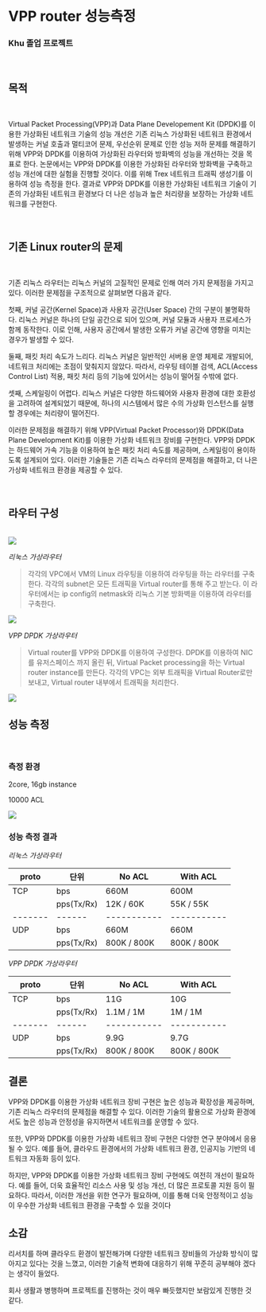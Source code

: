 # VPP router 성능측정
### Khu 졸업 프로젝트

<br>

## 목적

<br>


Virtual Packet Processing(VPP)과 Data Plane Developement Kit (DPDK)를 이용한 가상화된 네트워크 기술의 성능 개선은 기존 리눅스 가상화된 네트워크 환경에서 발생하는 커널 호출과 멀티코어 문제, 우선순위 문제로 인한 성능 저하 문제를 해결하기 위해 VPP와 DPDK를 이용하여 가상화된 라우터와 방화벽의 성능을 개선하는 것을 목표로 한다.
논문에서는 VPP와 DPDK를 이용한 가상화된 라우터와 방화벽을 구축하고 성능 개선에 대한 실험을 진행할 것이다. 이를 위해 Trex 네트워크 트래픽 생성기를 이용하여 성능 측정을 한다.
결과로 VPP와 DPDK를 이용한 가상화된 네트워크 기술이 기존의 가상화된 네트워크 환경보다 더 나은 성능과 높은 처리량을 보장하는 가상화 네트워크를 구현한다.

<br>

## 기존 Linux router의 문제

<br>

기존 리눅스 라우터는 리눅스 커널의 고질적인 문제로 인해 여러 가지 문제점을 가지고 있다. 이러한 문제점을 구조적으로 살펴보면 다음과 같다.

첫째, 커널 공간(Kernel Space)과 사용자 공간(User Space) 간의 구분이 불명확하다. 리눅스 커널은 하나의 단일 공간으로 되어 있으며, 커널 모듈과 사용자 프로세스가 함께 동작한다. 이로 인해, 사용자 공간에서 발생한 오류가 커널 공간에 영향을 미치는 경우가 발생할 수 있다.

둘째, 패킷 처리 속도가 느리다. 리눅스 커널은 일반적인 서버용 운영 체제로 개발되어, 네트워크 처리에는 초점이 맞춰지지 않았다. 따라서, 라우팅 테이블 검색, ACL(Access Control List) 적용, 패킷 처리 등의 기능에 있어서는 성능이 떨어질 수밖에 없다.

셋째, 스케일링이 어렵다. 리눅스 커널은 다양한 하드웨어와 사용자 환경에 대한 호환성을 고려하여 설계되었기 때문에, 하나의 시스템에서 많은 수의 가상화 인스턴스를 실행할 경우에는 처리량이 떨어진다.

이러한 문제점을 해결하기 위해 VPP(Virtual Packet Processor)와 DPDK(Data Plane Development Kit)를 이용한 가상화 네트워크 장비를 구현한다. VPP와 DPDK는 하드웨어 가속 기능을 이용하여 높은 패킷 처리 속도를 제공하며, 스케일링이 용이하도록 설계되어 있다. 이러한 기술들은 기존 리눅스 라우터의 문제점을 해결하고, 더 나은 가상화 네트워크 환경을 제공할 수 있다.


<br>

## 라우터 구성
<br>

<img src="image/architecture.png">

 *리눅스 가상라우터*

> 각각의 VPC에서 VM의 Linux 라우팅을 이용하여 라우팅을 하는 라우터를 구축한다. 각각의 subnet은 모든 트래픽을 Virtual router를 통해 주고 받는다.
이 라우터에서는 ip config의 netmask와 리눅스 기본 방화벽을 이용하여 라우터를 구축한다.

<img src="image/linux-router.png">

 *VPP DPDK 가상라우터*

 > Virtual router를 VPP와 DPDK를 이용하여 구성한다. DPDK를 이용하여 NIC를 유저스페이스 까지 올린 뒤, Virtual Packet processing을 하는 Virtual router instance를 만든다. 각각의 VPC는 외부 트래픽을 Virtual Router로만 보내고, Virtual router 내부에서 트래픽을 처리한다.

<img src="image/vpp-router.png">

<br>

## 성능 측정
<br>

### 측정 환경

2core, 16gb instance

10000 ACL

<img src="image/trex.png">

### 성능 측정 결과
*리눅스 가상라우터*

| proto | 단위 | No ACL    | With ACL  |
|-------|------|-----------|-----------|
| TCP   | bps  | 660M       | 600M       |
|       | pps(Tx/Rx)  |  12K / 60K  | 55K / 55K |
|-------|------|-----------|-----------|
| UDP   | bps  | 660M      | 660M      |
|       | pps(Tx/Rx)  | 800K / 800K   | 800K / 800K |

*VPP DPDK 가상라우터*

| proto | 단위 | No ACL    | With ACL  |
|-------|------|-----------|-----------|
| TCP   | bps  | 11G       | 10G       |
|       | pps(Tx/Rx)  |  1.1M / 1M  | 1M / 1M |
|-------|------|-----------|-----------|
| UDP   | bps  | 9.9G      | 9.7G      |
|       | pps(Tx/Rx)  | 800K / 800K   | 800K / 800K |

## 결론

VPP와 DPDK를 이용한 가상화 네트워크 장비 구현은 높은 성능과 확장성을 제공하며, 기존 리눅스 라우터의 문제점을 해결할 수 있다. 이러한 기술의 활용으로 가상화 환경에서도 높은 성능과 안정성을 유지하면서 네트워크를 운영할 수 있다.

또한, VPP와 DPDK를 이용한 가상화 네트워크 장비 구현은 다양한 연구 분야에서 응용될 수 있다. 예를 들어, 클라우드 환경에서의 가상화 네트워크 환경, 인공지능 기반의 네트워크 자동화 등이 있다.

하지만, VPP와 DPDK를 이용한 가상화 네트워크 장비 구현에도 여전히 개선이 필요하다. 예를 들어, 더욱 효율적인 리소스 사용 및 성능 개선, 더 많은 프로토콜 지원 등이 필요하다. 따라서, 이러한 개선을 위한 연구가 필요하며, 이를 통해 더욱 안정적이고 성능이 우수한 가상화 네트워크 환경을 구축할 수 있을 것이다


## 소감

리서치를 하며 클라우드 환경이 발전해가며 다양한 네트워크 장비들의 가상화 방식이 많아지고 있다는 것을 느꼈고, 이러한 기술적 변화에 대응하기 위해 꾸준히 공부해야 겠다는 생각이 들었다.

회사 생활과 병행하며 프로젝트를 진행하는 것이 매우 빠듯했지만 보람있게 진행한 것 같다.